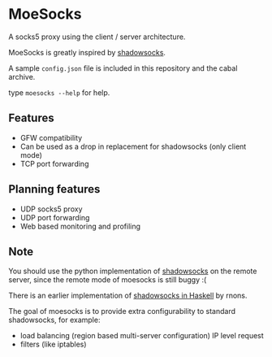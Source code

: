 MoeSocks
========


A socks5 proxy using the client / server architecture.

MoeSocks is greatly inspired by [shadowsocks].

A sample `config.json` file is included in this repository and the cabal
archive.

type `moesocks --help` for help.

Features
--------
* GFW compatibility
* Can be used as a drop in replacement for shadowsocks (only client mode)
* TCP port forwarding 

Planning features
------------------
* UDP socks5 proxy
* UDP port forwarding 
* Web based monitoring and profiling

Note
------

You should use the python implementation of [shadowsocks] on the remote
server, since the remote mode of moesocks is still buggy :(

There is an earlier implementation of [shadowsocks in Haskell] by rnons. 

The goal of moesocks is to provide extra configurability to standard
shadowsocks, for example:

* load balancing (region based multi-server configuration) IP level request
* filters (like iptables)

[shadowsocks]:https://github.com/shadowsocks/shadowsocks 
[shadowsocks in Haskell]:https://github.com/rnons/shadowsocks-haskell



